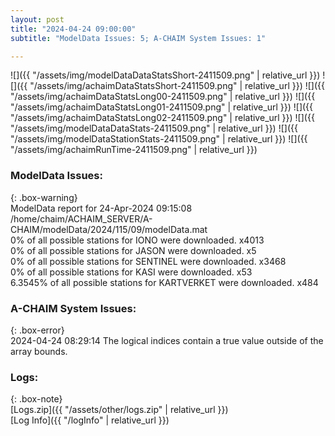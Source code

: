 ```yaml
---
layout: post
title: "2024-04-24 09:00:00"
subtitle: "ModelData Issues: 5; A-CHAIM System Issues: 1"

---
```


![]({{ "/assets/img/modelDataDataStatsShort-2411509.png" | relative_url }})
![]({{ "/assets/img/achaimDataStatsShort-2411509.png" | relative_url }})
![]({{ "/assets/img/achaimDataStatsLong00-2411509.png" | relative_url }})
![]({{ "/assets/img/achaimDataStatsLong01-2411509.png" | relative_url }})
![]({{ "/assets/img/achaimDataStatsLong02-2411509.png" | relative_url }})
![]({{ "/assets/img/modelDataDataStats-2411509.png" | relative_url }})
![]({{ "/assets/img/modelDataStationStats-2411509.png" | relative_url }})
![]({{ "/assets/img/achaimRunTime-2411509.png" | relative_url }})


### ModelData Issues:  
  
{: .box-warning}  
 ModelData report for 24-Apr-2024 09:15:08   
 /home/chaim/ACHAIM_SERVER/A-CHAIM/modelData/2024/115/09/modelData.mat   
 0% of all possible stations for IONO were downloaded. x4013   
 0% of all possible stations for JASON were downloaded. x5   
 0% of all possible stations for SENTINEL were downloaded. x3468   
 0% of all possible stations for KASI were downloaded. x53   
 6.3545% of all possible stations for KARTVERKET were downloaded. x484   
  
### A-CHAIM System Issues:  
  
{: .box-error}  
2024-04-24 08:29:14 The logical indices contain a true value outside of the array bounds.  

### Logs:  
  
{: .box-note}  
[Logs.zip]({{ "/assets/other/logs.zip" | relative_url }})  
[Log Info]({{ "/logInfo" | relative_url }})  
